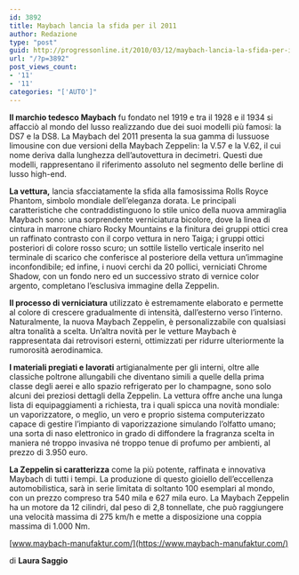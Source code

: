 ```yaml
---
id: 3892
title: Maybach lancia la sfida per il 2011
author: Redazione
type: "post"
guid: http://progressonline.it/2010/03/12/maybach-lancia-la-sfida-per-il-2011/
url: "/?p=3892"
post_views_count:
- '11'
- '11'
categories: "['AUTO']"
---
```


**Il marchio tedesco Maybach** fu fondato nel 1919 e tra il 1928 e il 1934 si affacciò al mondo del lusso realizzando due dei suoi modelli più famosi: la DS7 e la DS8. La Maybach del 2011 presenta la sua gamma di lussuose limousine con due versioni della Maybach Zeppelin: la V.57 e la V.62, il cui nome deriva dalla lunghezza dell’autovettura in decimetri. Questi due modelli, rappresentano il riferimento assoluto nel segmento delle berline di lusso high-end.

**La vettura,** lancia sfacciatamente la sfida alla famosissima Rolls Royce Phantom, simbolo mondiale dell’eleganza dorata. Le principali caratteristiche che contraddistinguono lo stile unico della nuova ammiraglia Maybach sono: una sorprendente verniciatura bicolore, dove la linea di cintura in marrone chiaro Rocky Mountains e la finitura dei gruppi ottici crea un raffinato contrasto con il corpo vettura in nero Taiga; i gruppi ottici posteriori di colore rosso scuro; un sottile listello verticale inserito nel terminale di scarico che conferisce al posteriore della vettura un’immagine inconfondibile; ed infine, i nuovi cerchi da 20 pollici, verniciati Chrome Shadow, con un fondo nero ed un successivo strato di vernice color argento, completano l’esclusiva immagine della Zeppelin.

**Il processo di verniciatura** utilizzato è estremamente elaborato e permette al colore di crescere gradualmente di intensità, dall’esterno verso l’interno. Naturalmente, la nuova Maybach Zeppelin, è personalizzabile con qualsiasi altra tonalità a scelta. Un’altra novità per le vetture Maybach è rappresentata dai retrovisori esterni, ottimizzati per ridurre ulteriormente la rumorosità aerodinamica.

**I materiali pregiati e lavorati** artigianalmente per gli interni, oltre alle classiche poltrone allungabili che diventano simili a quelle della prima classe degli aerei e allo spazio refrigerato per lo champagne, sono solo alcuni dei preziosi dettagli della Zeppelin. La vettura offre anche una lunga lista di equipaggiamenti a richiesta, tra i quali spicca una novità mondiale: un vaporizzatore, o meglio, un vero e proprio sistema computerizzato capace di gestire l’impianto di vaporizzazione simulando l’olfatto umano; una sorta di naso elettronico in grado di diffondere la fragranza scelta in maniera né troppo invasiva né troppo tenue di profumo per ambienti, al prezzo di 3.950 euro.

**La Zeppelin si caratterizza** come la più potente, raffinata e innovativa Maybach di tutti i tempi. La produzione di questo gioiello dell’eccellenza automobilistica, sarà in serie limitata di soltanto 100 esemplari al mondo, con un prezzo compreso tra 540 mila e 627 mila euro. La Maybach Zeppelin ha un motore da 12 cilindri, dal peso di 2,8 tonnellate, che può raggiungere una velocità massima di 275 km/h e mette a disposizione una coppia massima di 1.000 Nm.

[www.maybach-manufaktur.com/](https://www.maybach-manufaktur.com/)

di **Laura Saggio**
